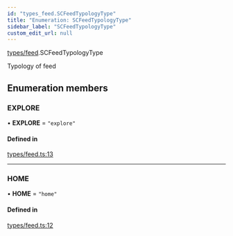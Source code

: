 ```yaml
---
id: "types_feed.SCFeedTypologyType"
title: "Enumeration: SCFeedTypologyType"
sidebar_label: "SCFeedTypologyType"
custom_edit_url: null
---
```


[types/feed](../modules/types_feed).SCFeedTypologyType

Typology of feed

## Enumeration members

### EXPLORE

• **EXPLORE** = `"explore"`

#### Defined in

[types/feed.ts:13](https://github.com/selfcommunity/community-ui/blob/7897031/packages/sc-core/src/types/feed.ts#L13)

___

### HOME

• **HOME** = `"home"`

#### Defined in

[types/feed.ts:12](https://github.com/selfcommunity/community-ui/blob/7897031/packages/sc-core/src/types/feed.ts#L12)
